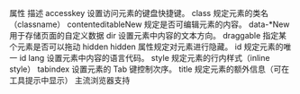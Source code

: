 
属性	描述 
accesskey	设置访问元素的键盘快捷键。
class	规定元素的类名（classname）
contenteditableNew	规定是否可编辑元素的内容。
data-*New	用于存储页面的自定义数据
dir	设置元素中内容的文本方向。
draggable	指定某个元素是否可以拖动
hidden	hidden 属性规定对元素进行隐藏。
id	规定元素的唯一 id
lang	设置元素中内容的语言代码。
style	规定元素的行内样式（inline style）
tabindex	设置元素的 Tab 键控制次序。
title	规定元素的额外信息（可在工具提示中显示）
主流浏览器支持